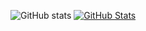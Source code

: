 ![GitHub stats](https://github-readme-stats.vercel.app/api?username=elloello&hide_border=true&count_private=true&theme=merko&show_icons=true)
[![GitHub Stats](https://github-readme-streak-stats.herokuapp.com?user=elloello&theme=merko&hide_border=true)](https://git.io/streak-stats)
